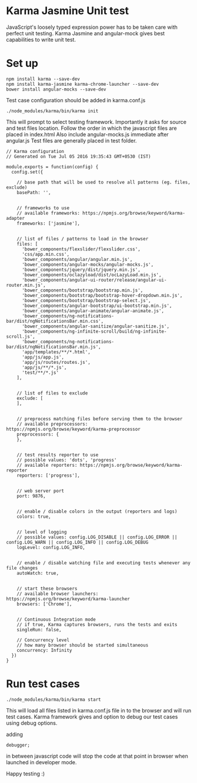 # Karma Jasmine Unit test
JavaScript's loosely typed expression power has to be taken care with perfect unit testing. Karma Jasmine and angular-mock gives best capabilities to write unit test.

# Set up
```
npm install karma --save-dev
npm install karma-jasmine karma-chrome-launcher --save-dev
bower install angular-mocks --save-dev
```

Test case configuration should be added in karma.conf.js

```
./node_modules/karma/bin/karma init
```
This will prompt to select testing framework. 
Importantly it asks for source and test files location. Follow the order in which the javascript files are placed in index.html
Also include angular-mocks.js immediate after angular.js
Test files are generally placed in test folder.

```
// Karma configuration
// Generated on Tue Jul 05 2016 19:35:43 GMT+0530 (IST)

module.exports = function(config) {
  config.set({

    // base path that will be used to resolve all patterns (eg. files, exclude)
    basePath: '',


    // frameworks to use
    // available frameworks: https://npmjs.org/browse/keyword/karma-adapter
    frameworks: ['jasmine'],


    // list of files / patterns to load in the browser
    files: [
      'bower_components/flexslider/flexslider.css',
      'css/app.min.css',
      'bower_components/angular/angular.min.js',
      'bower_components/angular-mocks/angular-mocks.js',
      'bower_components/jquery/dist/jquery.min.js',
      'bower_components/oclazyload/dist/ocLazyLoad.min.js',
      'bower_components/angular-ui-router/release/angular-ui-router.min.js',
      'bower_components/bootstrap/bootstrap.min.js',
      'bower_components/bootstrap/bootstrap-hover-dropdown.min.js',
      'bower_components/bootstrap/bootstrap-select.js',
      'bower_components/angular-bootstrap/ui-bootstrap.min.js',
      'bower_components/angular-animate/angular-animate.js',
      'bower_components/ng-notifications-bar/dist/ngNotificationsBar.min.css',
      'bower_components/angular-sanitize/angular-sanitize.js',
      'bower_components/ng-infinite-scroll/build/ng-infinite-scroll.js',
      'bower_components/ng-notifications-bar/dist/ngNotificationsBar.min.js',
      'app/templates/**/*.html',
      'app/js/app.js',
      'app/js/routes/routes.js',
      'app/js/**/*.js',
      'test/**/*.js'
    ],


    // list of files to exclude
    exclude: [
    ],


    // preprocess matching files before serving them to the browser
    // available preprocessors: https://npmjs.org/browse/keyword/karma-preprocessor
    preprocessors: {
    },


    // test results reporter to use
    // possible values: 'dots', 'progress'
    // available reporters: https://npmjs.org/browse/keyword/karma-reporter
    reporters: ['progress'],


    // web server port
    port: 9876,


    // enable / disable colors in the output (reporters and logs)
    colors: true,


    // level of logging
    // possible values: config.LOG_DISABLE || config.LOG_ERROR || config.LOG_WARN || config.LOG_INFO || config.LOG_DEBUG
    logLevel: config.LOG_INFO,


    // enable / disable watching file and executing tests whenever any file changes
    autoWatch: true,


    // start these browsers
    // available browser launchers: https://npmjs.org/browse/keyword/karma-launcher
    browsers: ['Chrome'],


    // Continuous Integration mode
    // if true, Karma captures browsers, runs the tests and exits
    singleRun: false,

    // Concurrency level
    // how many browser should be started simultaneous
    concurrency: Infinity
  })
}
```

# Run test cases
```
./node_modules/karma/bin/karma start
```
This will load all files listed in karma.conf.js file in to the browser and will run test cases.
Karma framework gives and option to debug our test cases using debug options.

adding 
```
debugger;
```
in between javascript code will stop the code at that point in browser when launched in developer mode.

Happy testing :)
